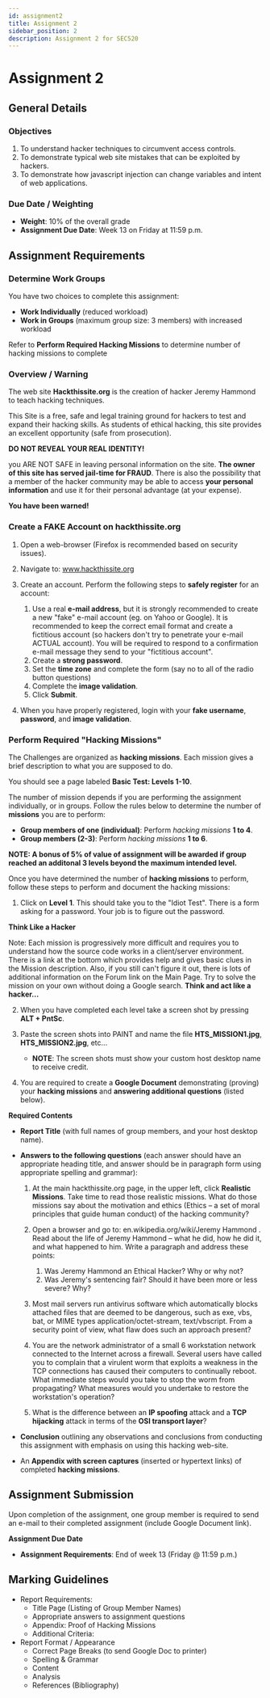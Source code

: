 ```yaml
---
id: assignment2
title: Assignment 2
sidebar_position: 2
description: Assignment 2 for SEC520
---
```


# Assignment 2

## General Details

### Objectives

1. To understand hacker techniques to circumvent access controls.
2. To demonstrate typical web site mistakes that can be exploited by hackers.
3. To demonstrate how javascript injection can change variables and intent of web applications.

### Due Date / Weighting

- **Weight**: 10% of the overall grade
- **Assignment Due Date**: Week 13 on Friday at 11:59 p.m.

## Assignment Requirements

### Determine Work Groups

You have two choices to complete this assignment:

- **Work Individually** (reduced workload)
- **Work in Groups** (maximum group size: 3 members) with increased workload

Refer to **Perform Required Hacking Missions** to determine number of hacking missions to complete

### Overview / Warning

The web site **Hackthissite.org** is the creation of hacker Jeremy Hammond to teach hacking techniques.

This Site is a free, safe and legal training ground for hackers to test and expand their hacking skills. As students of ethical hacking, this site provides an excellent opportunity (safe from prosecution).

**DO NOT REVEAL YOUR REAL IDENTITY!**

you ARE NOT SAFE in leaving personal information on the site. **The owner of this site has served jail-time for FRAUD**. There is also the possibility that a member of the hacker community may be able to access **your personal information** and use it for their personal advantage (at your expense).

**You have been warned!**

### Create a FAKE Account on hackthissite.org

1. Open a web-browser (Firefox is recommended based on security issues).
2. Navigate to: www.hackthissite.org
3. Create an account. Perform the following steps to **safely register** for an account:

    1. Use a real **e-mail address**, but it is strongly recommended to create a new "fake" e-mail account (eg. on Yahoo or Google). It is recommended to keep the correct email format and create a fictitious account (so hackers don't try to penetrate your e-mail ACTUAL account). You will be required to respond to a confirmation e-mail message they send to your "fictitious account".
    2. Create a **strong password**.
    3. Set the **time zone** and complete the form (say no to all of the radio button questions)
    4. Complete the **image validation**.
    5. Click **Submit**.

4. When you have properly registered, login with your **fake username**, **password**, and **image validation**.

### Perform Required "Hacking Missions"

The Challenges are organized as **hacking missions**. Each mission gives a brief description to what you are supposed to do.

You should see a page labeled **Basic Test: Levels 1-10**.

The number of mission depends if you are performing the assignment individually, or in groups. Follow the rules below to determine the number of **missions** you are to perform:

- **Group members of one (individual)**: Perform _hacking missions_ **1 to 4**.
- **Group members (2-3)**: Perform _hacking missions_ **1 to 6**.

**NOTE: A bonus of 5% of value of assignment will be awarded if group reached an additonal 3 levels beyond the maximum intended level.**

Once you have determined the number of **hacking missions** to perform, follow these steps to perform and document the hacking missions:

1. Click on **Level 1**. This should take you to the "Idiot Test". There is a form asking for a password. Your job is to figure out the password.

**Think Like a Hacker**

Note: Each mission is progressively more difficult and requires you to understand how the source code works in a client/server environment. There is a link at the bottom which provides help and gives basic clues in the Mission description. Also, if you still can't figure it out, there is lots of additional information on the Forum link on the Main Page. Try to solve the mission on your own without doing a Google search. **Think and act like a hacker...**

2. When you have completed each level take a screen shot by pressing **ALT + PntSc**.
3. Paste the screen shots into PAINT and name the file **HTS_MISSION1.jpg**, **HTS_MISSION2.jpg**, etc...

    - **NOTE**: The screen shots must show your custom host desktop name to receive credit.

4. You are required to create a **Google Document** demonstrating (proving) your **hacking missions** and **answering additional questions** (listed below).

**Required Contents**

- **Report Title** (with full names of group members, and your host desktop name).
- **Answers to the following questions** (each answer should have an appropriate heading title, and answer should be in paragraph form using appropriate spelling and grammar):

    1. At the main hackthissite.org page, in the upper left, click **Realistic Missions**. Take time to read those realistic missions. What do those missions say about the motivation and ethics (Ethics – a set of moral principles that guide human conduct) of the hacking community?
    2. Open a browser and go to: en.wikipedia.org/wiki/Jeremy Hammond . Read about the life of Jeremy Hammond – what he did, how he did it, and what happened to him. Write a paragraph and address these points:

        1. Was Jeremy Hammond an Ethical Hacker? Why or why not?
        2. Was Jeremy's sentencing fair? Should it have been more or less severe? Why?

    3. Most mail servers run antivirus software which automatically blocks attached files that are deemed to be dangerous, such as exe, vbs, bat, or MIME types application/octet-stream, text/vbscript. From a security point of view, what flaw does such an approach present?
    4. You are the network administrator of a small 6 workstation network connected to the Internet across a firewall. Several users have called you to complain that a virulent worm that exploits a weakness in the TCP connections has caused their computers to continually reboot. What immediate steps would you take to stop the worm from propagating? What measures would you undertake to restore the workstation's operation?
    5. What is the difference between an **IP spoofing** attack and a **TCP hijacking** attack in terms of the **OSI transport layer**?

- **Conclusion** outlining any observations and conclusions from conducting this assignment with emphasis on using this hacking web-site.
- An **Appendix with screen captures** (inserted or hypertext links) of completed **hacking missions**.

## Assignment Submission

Upon completion of the assignment, one group member is required to send an e-mail to their completed assignment (include Google Document link).

**Assignment Due Date**

- **Assignment Requirements**: End of week 13 (Friday @ 11:59 p.m.)

## Marking Guidelines

- Report Requirements:
    - Title Page (Listing of Group Member Names)
    - Appropriate answers to assignment questions
    - Appendix: Proof of Hacking Missions
    - Additional Criteria:
- Report Format / Appearance
    - Correct Page Breaks (to send Google Doc to printer)
    - Spelling & Grammar
    - Content
    - Analysis
    - References (Bibliography)
